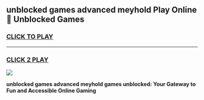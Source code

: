 
## unblocked games advanced meyhold Play Online 👋 Unblocked Games
<h3>
<a href="https://premium.freeplayer.one?title=unblocked_games_advanced_meyhold&ref=19F">CLICK TO PLAY</a></h3>
<hr>

<h3>
<a href="https://premium.freeplayer.one?title=unblocked_games_advanced_meyhold&ref=19F">CLICK 2 PLAY</a>
  
</h3>

<a href="https://premium.freeplayer.one?title=unblocked_games_advanced_meyhold&ref=19F"><img src="https://clearcache.store/games.png"></a>


**unblocked games advanced meyhold games unblocked: Your Gateway to Fun and Accessible Online Gaming**
